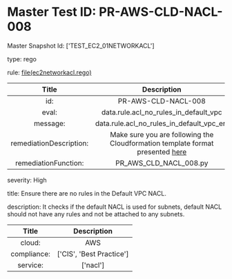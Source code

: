 



# Master Test ID: PR-AWS-CLD-NACL-008


Master Snapshot Id: ['TEST_EC2_01NETWORKACL']

type: rego

rule: [file(ec2networkacl.rego)]  
  
  
  
  

|Title|Description|
| :---: | :---: |
|id: |PR-AWS-CLD-NACL-008|
|eval: |data.rule.acl_no_rules_in_default_vpc|
|message: |data.rule.acl_no_rules_in_default_vpc_err|
|remediationDescription: |Make sure you are following the Cloudformation template format presented <a href='https://boto3.amazonaws.com/v1/documentation/api/latest/reference/services/ec2.html#EC2.Client.describe_network_acls' target='_blank'>here</a>|
|remediationFunction: |PR_AWS_CLD_NACL_008.py|


severity: High

title: Ensure there are no rules in the Default VPC NACL.

description: It checks if the default NACL is used for subnets, default NACL should not have any rules and not be attached to any subnets.  
  
  

|Title|Description|
| :---: | :---: |
|cloud: |AWS|
|compliance: |['CIS', 'Best Practice']|
|service: |['nacl']|



[file(ec2networkacl.rego)]: https://github.com/prancer-io/prancer-compliance-test/tree/master/aws/cloud/ec2networkacl.rego
